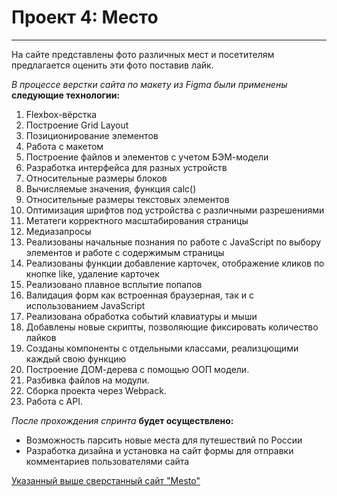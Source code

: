 # Проект 4: Место
__________________ 
 
 
  На сайте представлены фото различных мест и посетителям предлагается оценить эти фото поставив лайк. 
 
*В процессе верстки сайта по макету из Figma были применены* __следующие технологии:__ 
 
1. Flexbox-вёрстка
2. Построение Grid Layout
3. Позиционирование элементов
4. Работа с макетом
5. Построение файлов и элементов с учетом БЭМ-модели
6. Разработка интерфейса для разных устройств
7. Относительные размеры блоков
8. Вычисляемые значения, функция calc()
9. Относительные размеры текстовых элементов
10. Оптимизация шрифтов под устройства с различными разрешениями
11. Метатеги корректного масштабирования страницы
12. Медиазапросы
13. Реализованы начальные познания по работе с JavaScript по выбору элементов и работе с содержимым страницы
14. Реализованы функции добавление карточек, отображение кликов по кнопке like, удаление карточек
15. Реализовано плавное всплытие попапов
16. Валидация форм как встроенная браузерная, так и с использованием JavaScript
17. Реализована обработка событий клавиатуры и мыши
18. Добавлены новые скрипты, позволяющие фиксировать количество лайков
19. Созданы компоненты с отдельными классами, реализцющими каждый свою функцию
20. Построение ДОМ-дерева с помощью ООП модели.
21. Разбивка файлов на модули.
22. Сборка проекта через Webpack.
23. Работа с API.
 
  _После прохождения спринта_ **будет осуществлено:** 
 
* Возможность парсить новые места для путешествий по России
* Разработка дизайна и установка на сайт формы для отправки комментариев пользователями сайта 
 
[Указанный выше сверстанный сайт "Mesto"](https://valeriyvstolyar.github.io/mesto/) 